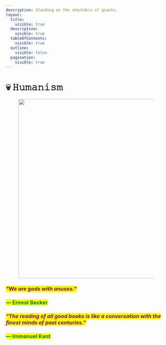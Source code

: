 ```yaml
---
description: Standing on the shoulders of giants.
layout:
  title:
    visible: true
  description:
    visible: true
  tableOfContents:
    visible: true
  outline:
    visible: false
  pagination:
    visible: true
---
```


# 💀 𝙷𝚞𝚖𝚊𝚗𝚒𝚜𝚖

<figure><img src="../../../.gitbook/assets/pexels-btgl-♡-5139087 (1).jpg" alt="" width="563"><figcaption></figcaption></figure>

### _<mark style="color:purple;">"We are gods with anuses."</mark>_&#x20;

### <mark style="color:green;">― Ernest Becker</mark>

### _<mark style="color:purple;">"The reading of all good books is like a conversation with the finest minds of past centuries."</mark>_&#x20;

### <mark style="color:green;">― Immanuel Kant</mark>
